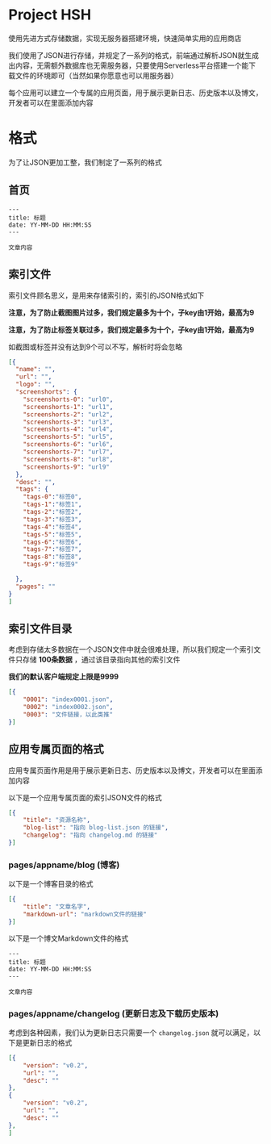 # Project HSH
使用先进方式存储数据，实现无服务器搭建环境，快速简单实用的应用商店

我们使用了JSON进行存储，并规定了一系列的格式，前端通过解析JSON就生成出内容，无需额外数据库也无需服务器，只要使用Serverless平台搭建一个能下载文件的环境即可（当然如果你愿意也可以用服务器）

每个应用可以建立一个专属的应用页面，用于展示更新日志、历史版本以及博文，开发者可以在里面添加内容

# 格式
为了让JSON更加工整，我们制定了一系列的格式

## 首页
```
---
title: 标题
date: YY-MM-DD HH:MM:SS
---

文章内容
```

## 索引文件
索引文件顾名思义，是用来存储索引的，索引的JSON格式如下

**注意，为了防止截图图片过多，我们规定最多为十个，子key由1开始，最高为9**

**注意，为了防止标签关联过多，我们规定最多为十个，子key由1开始，最高为9**

如截图或标签并没有达到9个可以不写，解析时将会忽略

```json
[{
  "name": "",
  "url": "",
  "logo": "",
  "screenshorts": {
    "screenshorts-0": "url0",
    "screenshorts-1": "url1",
    "screenshorts-2": "url2",
    "screenshorts-3": "url3",
    "screenshorts-4": "url4",
    "screenshorts-5": "url5",
    "screenshorts-6": "url6",
    "screenshorts-7": "url7",
    "screenshorts-8": "url8",
    "screenshorts-9": "url9"
  },
  "desc": "",
  "tags": {
    "tags-0":"标签0",
    "tags-1":"标签1",
    "tags-2":"标签2",
    "tags-3":"标签3",
    "tags-4":"标签4",
    "tags-5":"标签5",
    "tags-6":"标签6",
    "tags-7":"标签7",
    "tags-8":"标签8",
    "tags-9":"标签9"

  },
  "pages": ""
}
]
```

## 索引文件目录
考虑到存储太多数据在一个JSON文件中就会很难处理，所以我们规定一个索引文件只存储 **100条数据** ，通过该目录指向其他的索引文件

**我们的默认客户端规定上限是9999**

```json
[{
    "0001": "index0001.json",
    "0002": "index0002.json",
    "0003": "文件链接，以此类推"
}]
```

## 应用专属页面的格式
应用专属页面作用是用于展示更新日志、历史版本以及博文，开发者可以在里面添加内容

以下是一个应用专属页面的索引JSON文件的格式
```json
[{
    "title": "资源名称",
    "blog-list": "指向 blog-list.json 的链接",
    "changelog": "指向 changelog.md 的链接"
}]
```

### pages/appname/blog (博客)
以下是一个博客目录的格式
```json
[{
    "title": "文章名字",
    "markdown-url": "markdown文件的链接"
}]
```

以下是一个博文Markdown文件的格式
```
---
title: 标题
date: YY-MM-DD HH:MM:SS
---

文章内容
```

### pages/appname/changelog (更新日志及下载历史版本)
考虑到各种因素，我们认为更新日志只需要一个 `changelog.json` 就可以满足，以下是更新日志的格式

```json
[{
    "version": "v0.2",
    "url": "",
    "desc": ""
},
{
    "version": "v0.2",
    "url": "",
    "desc": ""
},
]
```